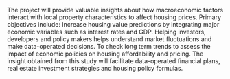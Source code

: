 The project will provide valuable insights about how macroeconomic factors interact with local property characteristics to affect housing prices. Primary objectives include: Increase housing value predictions by integrating major economic variables such as interest rates and GDP. Helping investors, developers and policy makers helps understand market fluctuations and make data-operated decisions. To check long term trends to assess the impact of economic policies on housing affordability and pricing. The insight obtained from this study will facilitate data-operated financial plans, real estate investment strategies and housing policy formulas.
